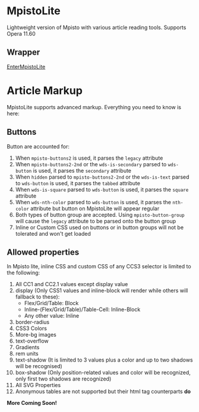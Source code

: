 # MpistoLite

Lightweight version of Mpisto with various article reading tools. Supports Opera 11.60

## Wrapper

[EnterMpistoLite](https://awikia.github.io/MpistoLite/MpistoLite.html)

# Article Markup

MpistoLite supports advanced markup. Everything you need to know is here:

## Buttons

Button are accounted for:
<ol>
  <li>When <code>mpisto-buttons2</code> is used, it parses the <code>legacy</code> attribute</li>
  <li>When <code>mpisto-buttons2-2nd</code> or the <code>wds-is-secondary</code> parsed to <code>wds-button</code> is used, it parses the <code>secondary</code> attribute</li>
  <li>When <code title="Does nothing on Mpisto War">hidden</code> parsed to <code>mpisto-buttons2-2nd</code> or the <code>wds-is-text</code> parsed to <code>wds-button</code> is used, it parses the <code>tabbed</code> attribute</li>
   <li>When <code>wds-is-square</code> parsed to <code>wds-button</code> is used, it parses the <code>square</code> attribute</li>
   <li>When <code>wds-nth-color</code> parsed to <code>wds-button</code> is used, it parses the <code>nth-color</code> attribute but button on MpistoLite will appear regular</li>
  <li>Both types of button group are accepted. Using <code>mpisto-button-group</code> will cause the <code>legacy</code> attribute to be parsed onto the button group</li>
  <li>Inline or Custom CSS used on buttons or in button groups will not be tolerated and won't get loaded</li>
</ol>

## Allowed properties

In Mpisto lite, inline CSS and custom CSS of any CCS3 selector is limited to the following:
<ol>
  <li>All CC1 and CC2.1 values except display value</li>
  <li>display (Only CSS1 values and inline-block will render while others will fallback to these):
     <ul>
       <li>Flex/Grid/Table: Block</li>
       <li>Inline-(Flex/Grid/Table)/Table-Cell: Inline-Block</li>
       <li>Any other value: Inline</li>
    </ul></li>
  <li>border-radius</li>
  <li>CSS3 Colors</li>
  <li>More-bg images</li>
  <li>text-overflow</li>
  <li>Gradients</li>
  <li>rem units</li>
  <li>text-shadow (It is limited to 3 values plus a color and up to two shadows will be recognised)</li>
  <li>box-shadow (Only position-related values and color will be recognized, only first two shadows are recognized)</li>
  <li>All SVG Properties</li>
  <li>Anonymous tables are not supported but their html tag counterparts <b>do</b></li>
</ol>

**More Coming Soon!**
